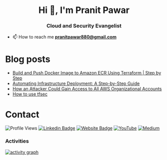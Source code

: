 <h1 align="center">Hi 👋, I'm Pranit Pawar</h1> 
<h3 align="center">Cloud and Security Evangelist</h3>


- 📫 How to reach me **pranitpawar880@gmail.com**

# Blog posts
<!-- BLOG-POST-LIST:START -->
- [Build and Push Docker Image to Amazon ECR Using Terraform | Step by Step](https://pranit-p.medium.com/build-and-push-docker-image-to-amazon-ecr-using-terraform-step-by-step-10842acf7674?source=rss-cc1e62023170------2)
- [Automating Infrastructure Deployment: A Step-by-Step Guide](https://pranit-p.medium.com/automating-infrastructure-deployment-a-step-by-step-guide-164358b26828?source=rss-cc1e62023170------2)
- [How an Attacker Could Gain Access to All AWS Organizational Accounts](https://pranit-p.medium.com/how-an-attacker-could-gain-access-to-all-aws-organizational-accounts-f64cf17df456?source=rss-cc1e62023170------2)
- [How to use tfsec](https://pranit-p.medium.com/how-to-use-tfsec-eae0f55dfdef?source=rss-cc1e62023170------2)
<!-- BLOG-POST-LIST:END -->


# Contact

![Profile Views](https://komarev.com/ghpvc/?username=pranit-p&color=brightgreen&style=for-the-badge)
[![Linkedin Badge](https://img.shields.io/badge/-LinkedIN-blue?style=for-the-badge&logo=Linkedin&logoColor=white&link=https://www.linkedin.com/in/pranit-7/)](https://www.linkedin.com/in/pranit-7/)
[![Website Badge](https://img.shields.io/badge/-pranit.xyz-47CCCC?style=for-the-badge&logo=Google-Chrome&logoColor=white&link=https://pranit.xyz)](https://pranit.xyz)
[![YouTube](https://img.shields.io/badge/-YouTube-red?style=for-the-badge&logo=Youtube&logoColor=white&link=https://www.youtube.com/@pranit-xyz)](https://www.youtube.com/@pranit-xyz)
[![Medium](https://img.shields.io/badge/-Medium-black?style=for-the-badge&logo=Medium&logoColor=white&link=https://pranit-p.medium.com/)](https://pranit-p.medium.com/)





### Activities

[![activity graph](https://github-readme-activity-graph.vercel.app/graph?username=pranit-p&theme=shadow-green&custom_title=Pranit%20Activity%20Graph&hide_border=false)](https://github.com/pranit-p/github-readme-activity-graph)

